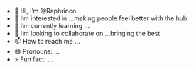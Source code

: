 - 👋 Hi, I’m @Raphrinco
- 👀 I’m interested in ...making people feel better with the hub
- 🌱 I’m currently learning ...
- 💞️ I’m looking to collaborate on ...bringing the best
- 📫 How to reach me ...
- 😄 Pronouns: ...
- ⚡ Fun fact: ...

<!---
Raphrinco/Raphrinco is a ✨ special ✨ repository because its `README.md` (this file) appears on your GitHub profile.
You can click the Preview link to take a look at your changes.
--->

